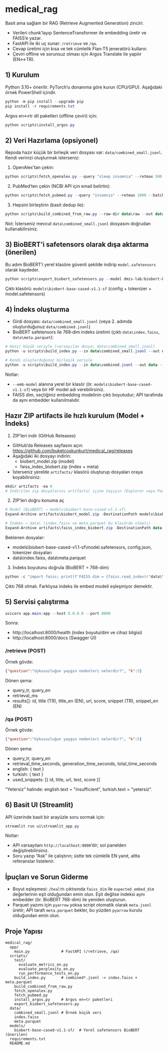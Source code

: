 # medical_rag

Basit ama sağlam bir RAG (Retrieve Augmented Generation) zinciri:
- Verileri chunk’layıp SentenceTransformer ile embedding üretir ve FAISS’e yazar.
- FastAPI ile iki uç sunar: `/retrieve` ve `/qa`.
- Cevap üretimi için kısa ve tek cümlelik Flan‑T5 jeneratörü kullanır.
- Çeviri offline ve sorunsuz olması için Argos Translate ile yapılır (EN↔TR).

## 1) Kurulum

Python 3.10+ önerilir. PyTorch’u donanıma göre kurun (CPU/GPU). Aşağıdaki örnek PowerShell içindir.

```powershell
python -m pip install --upgrade pip
pip install -r requirements.txt
```

Argos en↔tr dil paketleri (offline çeviri) için:

```powershell
python scripts\install_argos.py
```

## 2) Veri Hazırlama (opsiyonel)

Repoda hazır küçük bir birleşik veri dosyası var: `data/combined_small.jsonl`. Kendi verinizi oluşturmak isterseniz:

1) OpenAlex’tan çekin:

```powershell
python scripts\fetch_openalex.py --query "sleep insomnia" --retmax 500 --out data\raw\openalex_sleep.jsonl --overwrite
```

2) PubMed’ten çekin (NCBI API için email belirtin):

```powershell
python scripts\fetch_pubmed.py --query "insomnia" --retmax 1000 --batch-size 50 --email you@example.com --out data\raw\pubmed_sleep.jsonl --overwrite --dedup --mindate 2015
```

3) Hepsini birleştirin (basit dedup ile):

```powershell
python scripts\build_combined_from_raw.py --raw-dir data\raw --out data\combined.jsonl --dedup-mode url+hash
```

Not: İsterseniz mevcut `data\combined_small.jsonl` dosyasını doğrudan kullanabilirsiniz.

## 3) BioBERT’i safetensors olarak dışa aktarma (önerilen)

Bu adım BioBERT’i yerel klasöre güvenli şekilde indirip `model.safetensors` olarak kaydeder.

```powershell
python scripts\export_biobert_safetensors.py --model dmis-lab/biobert-base-cased-v1.1 --out models\biobert-base-cased-v1.1-sf
```

Çıktı klasörü: `models\biobert-base-cased-v1.1-sf` (config + tokenizer + model.safetensors)

## 4) İndeks oluşturma

- Girdi dosyası: `data/combined_small.jsonl` (veya 2. adımda oluşturduğunuz `data/combined.jsonl`)
- BioBERT safetensors ile 768‑dim indeks üretimi (çıktı `data\index.faiss`, `data\meta.parquet`):

```powershell
# Hazır küçük veriyle (varsayılan dosya: data\combined_small.jsonl)
python -u scripts\build_index.py --in data\combined_small.jsonl --out data --emb-model models\biobert-base-cased-v1.1-sf

# Kendi oluşturduğunuz birleşik veriyle
python -u scripts\build_index.py --in data\combined.jsonl --out data --emb-model models\biobert-base-cased-v1.1-sf
```

Notlar:
- `--emb-model` alanına yerel bir klasör (ör. `models\biobert-base-cased-v1.1-sf`) veya bir HF model adı verebilirsiniz.
- FAISS dim, seçtiğiniz embedding modelinin çıktı boyutudur; API tarafında da aynı embedder kullanılmalıdır.

## Hazır ZIP artifacts ile hızlı kurulum (Model + İndeks)


1) ZIP’leri indir (GitHub Releases)

- GitHub’da Releases sayfasını açın: https://github.com/buketcoskunkurt/medical_rag/releases
- Aşağıdaki iki dosyayı indirin:
  - biobert_model.zip (model)
  - faiss_index_biobert.zip (index + meta)
- İsterseniz yerelde `artifacts/` klasörü oluşturup dosyaları oraya koyabilirsiniz:

```powershell
mkdir artifacts -ea 0
# İndirilen zip dosyalarını artifacts/ içine taşıyın (Explorer veya PowerShell ile)
```

2) ZIP’leri doğru konuma aç

```powershell
# Model (BioBERT) → models\biobert-base-cased-v1.1-sf\
Expand-Archive artifacts\biobert_model.zip -DestinationPath models\biobert-base-cased-v1.1-sf -Force

# İndeks → data\ (index.faiss ve meta.parquet bu klasörde olmalı)
Expand-Archive artifacts\faiss_index_biobert.zip -DestinationPath data -Force
```

Beklenen dosyalar:
- models\biobert-base-cased-v1.1-sf\model.safetensors, config.json, tokenizer dosyaları
- data\index.faiss, data\meta.parquet

3) İndeks boyutunu doğrula (BioBERT = 768-dim)

```powershell
python -c "import faiss; print(f'FAISS dim = {faiss.read_index(r"data\\index.faiss").d}')"
```

Çıktı 768 olmalı. Farklıysa indeks ile embed modeli eşleşmiyor demektir.

## 5) Servisi çalıştırma

```powershell
uvicorn app.main:app --host 0.0.0.0 --port 8000
```

Sonra:
- http://localhost:8000/health (index boyutu/dim ve cihaz bilgisi)
- http://localhost:8000/docs (Swagger UI)

### /retrieve (POST)
Örnek gövde:

```json
{"question":"Uykusuzluğun yaygın nedenleri nelerdir?", "k":5}
```

Dönen şema:
- query_tr, query_en
- retrieval_ms
- results[]: id, title (TR), title_en (EN), url, score, snippet (TR), snippet_en (EN)

### /qa (POST)
Örnek gövde:

```json
{"question":"Uykusuzluğun yaygın nedenleri nelerdir?", "k":5}
```

Dönen şema:
- query_tr, query_en
- retrieval_time_seconds, generation_time_seconds, total_time_seconds
- english: { text }
- turkish: { text }
- used_snippets: [{ id, title, url, text, score }]

“Yetersiz” halinde: english.text = "insufficient", turkish.text = "yetersiz".

## 6) Basit UI (Streamlit)

API üzerinde basit bir arayüzle soru sormak için:

```powershell
streamlit run ui\streamlit_app.py
```

Notlar:
- API varsayılanı `http://localhost:8000`’dir; sol panelden değiştirebilirsiniz.
- Soru yazıp “Ask” ile çalıştırın; üstte tek cümlelik EN yanıt, altta referanslar listelenir.

## İpuçları ve Sorun Giderme

- Boyut eşleşmesi: `/health` çıktısında `faiss_dim` ile `expected_embed_dim` değerlerinin eşit olduğundan emin olun. Eşit değilse indeksi aynı embedder (ör. BioBERT 768-dim) ile yeniden oluşturun.
- Parquet yazımı için `pyarrow` yoksa script otomatik olarak `meta.jsonl` üretir; API tarafı `meta.parquet` bekler, bu yüzden `pyarrow` kurulu olduğundan emin olun.

## Proje Yapısı

```
medical_rag/
  app/
    main.py              # FastAPI (/retrieve, /qa)
  scripts/
    test/
      evaluate_metrics_en.py
      evaluate_perplexity_en.py
      run_performance_tests_en.py
    build_index.py       # combined*.jsonl -> index.faiss + meta.parquet
    build_combined_from_raw.py
    fetch_openalex.py
    fetch_pubmed.py
    install_argos.py     # Argos en↔tr paketleri
    export_biobert_safetensors.py
  data/
    combined_small.jsonl # Örnek küçük veri
    index.faiss
    meta.parquet
  models/
    biobert-base-cased-v1.1-sf/  # Yerel safetensors BioBERT (önerilen)
  requirements.txt
  README.md
```